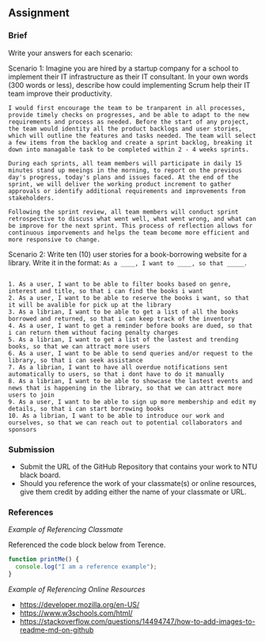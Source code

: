 ## Assignment

### Brief

Write your answers for each scenario:

Scenario 1:
Imagine you are hired by a startup company for a school to implement their IT infrastructure as their IT consultant. In your own words (300 words or less), describe how could implementing Scrum help their IT team improve their productivity.

```
I would first encourage the team to be tranparent in all processes, provide timely checks on progresses, and be able to adapt to the new requirements and process as needed. Before the start of any project, the team would identity all the product backlogs and user stories, which will outline the features and tasks needed. The team will select a few items from the backlog and create a sprint backlog, breaking it down into managable task to be completed within 2 - 4 weeks sprints.

During each sprints, all team members will participate in daily 15 minutes stand up meeings in the morning, to report on the previous day's progress, today's plans and issues faced. At the end of the sprint, we will deliver the working product increment to gather approvals or identify additional requirements and improvements from stakeholders.

Following the sprint review, all team members will conduct sprint retrospective to discuss what went well, what went wrong, and what can be improve for the next sprint. This process of reflection allows for continuous imporvements and helps the team become more efficient and more responsive to change.
```

Scenario 2:
Write ten (10) user stories for a book-borrowing website for a library. Write it in the format: `As a ____, I want to ____, so that _____`.

```

1. As a user, I want to be able to filter books based on genre, interest and title, so that i can find the books i want
2. As a user, I want to be able to reserve the books i want, so that it will be avalible for pick up at the library
3. As a librian, I want to be able to get a list of all the books borrowed and returned, so that i can keep track of the inventory
4. As a user, I want to get a reminder before books are dued, so that i can return them without facing penalty charges
5. As a librian, I want to get a list of the lastest and trending books, so that we can attract more users
6. As a user, I want to be able to send queries and/or request to the library, so that i can seek assistance
7. As a librian, I want to have all overdue notifications sent automatically to users, so that i dont have to do it manually
8. As a librian, I want to be able to showcase the lastest events and news that is happening in the library, so that we can attract more users to join
9. As a user, I want to be able to sign up more membership and edit my details, so that i can start borrowing books
10. As a librian, I want to be able to introduce our work and ourselves, so that we can reach out to potential collaborators and sponsors

```

### Submission

- Submit the URL of the GitHub Repository that contains your work to NTU black board.
- Should you reference the work of your classmate(s) or online resources, give them credit by adding either the name of your classmate or URL.

### References

_Example of Referencing Classmate_

Referenced the code block below from Terence.

```js
function printMe() {
  console.log("I am a reference example");
}
```

_Example of Referencing Online Resources_

- https://developer.mozilla.org/en-US/
- https://www.w3schools.com/html/
- https://stackoverflow.com/questions/14494747/how-to-add-images-to-readme-md-on-github
